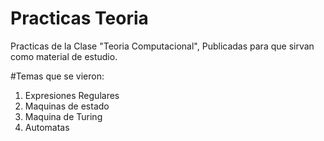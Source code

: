# Practicas Teoria
Practicas de la Clase "Teoria Computacional", Publicadas para que sirvan como material de estudio.

#Temas que se vieron:
1. Expresiones Regulares
2. Maquinas de estado
3. Maquina de Turing
4. Automatas
